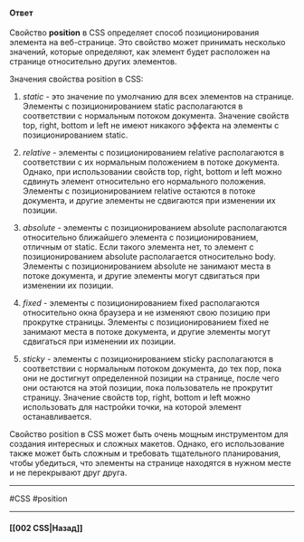 #### Ответ

Свойство **position** в CSS определяет способ позиционирования элемента на веб-странице. Это свойство может принимать несколько значений, которые определяют, как элемент будет расположен на странице относительно других элементов.

Значения свойства position в CSS:

1. *static* - это значение по умолчанию для всех элементов на странице. Элементы с позиционированием static располагаются в соответствии с нормальным потоком документа. Значение свойств top, right, bottom и left не имеют никакого эффекта на элементы с позиционированием static.
    
2. *relative* - элементы с позиционированием relative располагаются в соответствии с их нормальным положением в потоке документа. Однако, при использовании свойств top, right, bottom и left можно сдвинуть элемент относительно его нормального положения. Элементы с позиционированием relative остаются в потоке документа, и другие элементы не сдвигаются при изменении их позиции.
    
3. *absolute* - элементы с позиционированием absolute располагаются относительно ближайшего элемента с позиционированием, отличным от static. Если такого элемента нет, то элемент с позиционированием absolute располагается относительно body. Элементы с позиционированием absolute не занимают места в потоке документа, и другие элементы могут сдвигаться при изменении их позиции.
    
4. *fixed* - элементы с позиционированием fixed располагаются относительно окна браузера и не изменяют свою позицию при прокрутке страницы. Элементы с позиционированием fixed не занимают места в потоке документа, и другие элементы могут сдвигаться при изменении их позиции.
    
5. *sticky* - элементы с позиционированием sticky располагаются в соответствии с нормальным потоком документа, до тех пор, пока они не достигнут определенной позиции на странице, после чего они остаются на этой позиции, пока пользователь не прокрутит страницу. Значение свойств top, right, bottom и left можно использовать для настройки точки, на которой элемент останавливается.
    

Свойство position в CSS может быть очень мощным инструментом для создания интересных и сложных макетов. Однако, его использование также может быть сложным и требовать тщательного планирования, чтобы убедиться, что элементы на странице находятся в нужном месте и не перекрывают друг друга.

___
#CSS #position 

___

#### [[002 CSS|Назад]]